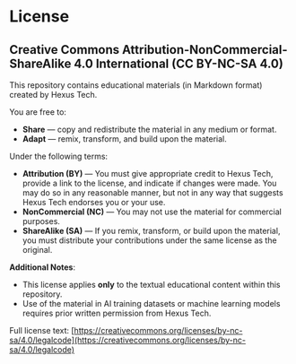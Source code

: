 # License

## Creative Commons Attribution-NonCommercial-ShareAlike 4.0 International (CC BY-NC-SA 4.0)


This repository contains educational materials (in Markdown format) created by Hexus Tech.

You are free to:

- **Share** — copy and redistribute the material in any medium or format.
- **Adapt** — remix, transform, and build upon the material.

Under the following terms:

- **Attribution (BY)** — You must give appropriate credit to Hexus Tech, provide a link to the license, and indicate if changes were made. You may do so in any reasonable manner, but not in any way that suggests Hexus Tech endorses you or your use.
- **NonCommercial (NC)** — You may not use the material for commercial purposes.
- **ShareAlike (SA)** — If you remix, transform, or build upon the material, you must distribute your contributions under the same license as the original.

**Additional Notes**:
- This license applies **only** to the textual educational content within this repository.
- Use of the material in AI training datasets or machine learning models requires prior written permission from Hexus Tech.

Full license text: [https://creativecommons.org/licenses/by-nc-sa/4.0/legalcode](https://creativecommons.org/licenses/by-nc-sa/4.0/legalcode)


